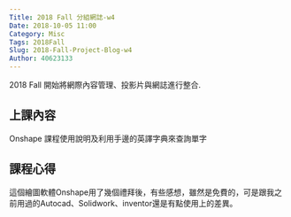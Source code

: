 ```yaml
---
Title: 2018 Fall 分組網誌-w4
Date: 2018-10-05 11:00
Category: Misc
Tags: 2018Fall
Slug: 2018-Fall-Project-Blog-w4
Author: 40623133
---
```


2018 Fall 開始將網際內容管理、投影片與網誌進行整合.

<!-- PELICAN_END_SUMMARY -->

上課內容
----

Onshape 課程使用說明及利用手邊的英譯字典來查詢單字


課程心得
----
這個繪圖軟體Onshape用了幾個禮拜後，有些感想，雖然是免費的，可是跟我之前用過的Autocad、Solidwork、inventor還是有點使用上的差異。




